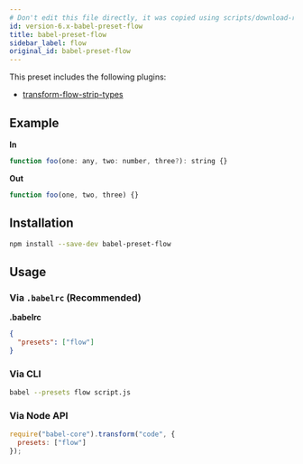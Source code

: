 ```yaml
---
# Don't edit this file directly, it was copied using scripts/download-readmes.js: 
id: version-6.x-babel-preset-flow
title: babel-preset-flow
sidebar_label: flow
original_id: babel-preset-flow
---
```


This preset includes the following plugins:

- [transform-flow-strip-types](https://babeljs.io/docs/en/babel-plugin-transform-flow-strip-types/)

## Example

**In**

```javascript
function foo(one: any, two: number, three?): string {}
```

**Out**

```javascript
function foo(one, two, three) {}
```

## Installation

```sh
npm install --save-dev babel-preset-flow
```

## Usage

### Via `.babelrc` (Recommended)

**.babelrc**

```json
{
  "presets": ["flow"]
}
```

### Via CLI

```sh
babel --presets flow script.js
```

### Via Node API

```javascript
require("babel-core").transform("code", {
  presets: ["flow"]
});
```

